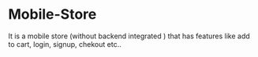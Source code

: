 # Mobile-Store
 It is a mobile store (without backend integrated ) that has features like add to cart, login, signup, chekout etc..
